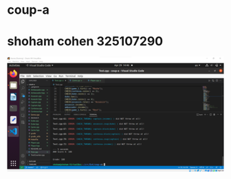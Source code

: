 # coup-a 
# shoham cohen 325107290

![](https://github.com/shoham-cohen/coup-a/blob/main/Ex4_grade.png?raw=true)
